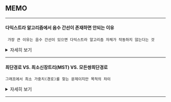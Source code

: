 ## MEMO 
---
#### **다익스트라 알고리즘에서 음수 간선이 존재하면 안되는 이유**
` 가장 큰 이유는 음수 간선이 있으면 다익스트라 알고리즘 자체가 작동하지 않는다는 것`
<details>
<summary> 자세히 보기 </summary>
<div>       

#### 1. (가중치의 합이 음수인)음수 사이클의 발생 가능성
  + 더 최소인 거리 값을 계속해서 구하다 보면 사이클을 돌면 돌수록 거리가 최소가 되므로 음의 무한대로 발산하게 된다.

#### 2. Edge Relaxation 계산의 오류 가능성 (min update가 안된다.)
  + `min + min = min` 의 그리디 원리가 다익스트라의 기본이기 때문에
  + 음수 간선이 존재하면 `min + min = min` 으로 구한 값이 이전 min 보다 작아 질 수 있다.(만약 이게 답이면 이전 차례에서 구하지 못한다.) 
  + 다익스트라의 원리가 제대로 작동하지 않는다.

#### 3. 회피시의 시간복잡도
  + 회피 : 코드를 변형하여 PQ를 계속 업데이트 하는 방법
  + 위의 방법은 지수 시간 복잡도가 나오므로 느리다.

#### 4. 결론
  + 웬만하면 다른 알고리즘을 사용하자
  + 벨만 포드 등

(참고 자료 : https://hy38.github.io/why-dijkstra-fail-on-a-negative-weighted-edge)

</div>
</details>

---
#### **최단경로 VS. 최소신장트리(MST) VS. 모든쌍최단경로**
`그래프에서 최소 가중치(경로)를 찾는 문제이지만 목적의 차이`
<details>
<summary> 자세히 보기 </summary>
<div>       

#### 1. 공통점
  + 가중치가 있는 그래프에서 사용한다.
  + 가중치(또는 경로)가 제일 작은 값을 구한다.

#### 2. 목적의 차이
  + 최단 경로 : 그래프에서 두 정점 사이의 최단 경로 구하기 ( 모든 정점을 체크해야 하지만 모든 정점을 방문할 필요는 없다. )
  + 최소신장트리 : 그래프에서 모든 정점을 연결할 때 최소 가중치 구하기 ( 모든 정점을 체크해야하고 모든 정점을 방문해야 한다. )
  + 모든 쌍 최단 경로 : 모든 두 정점 사이의 최단 경로 구하기 ( 모든 정점을 여러번 체크해야 하고 모든 정점을 여러번 방문해야 한다. ) 


#### 3. 방법(알고리즘)의 차이
  + 최단 경로 : `BFS`, `Dijkstra`, `Bellman-Ford`
  + 최소신장트리 : `Prim`, `Kruskal`
  + 모든 쌍 최단 경로 : `Floyd-Warshall Algorithm(DP)`, `Dijkstra(출발정점 바꿔가며 반복)`

#### 4. 최단 경로 유형
  + single source and single destination shortest path problem `A*`
  + single source shortest path problem `Dijkstra`
  + All pairs shortest path problem `Floyd`
  + 최소 신장 트리는 최단 경로 문제가 아니다

</div>
</details>

---

